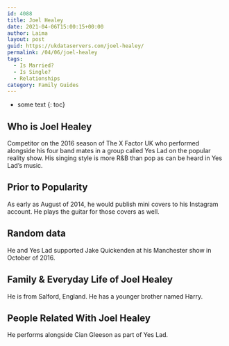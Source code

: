 ```yaml
---
id: 4088
title: Joel Healey
date: 2021-04-06T15:00:15+00:00
author: Laima
layout: post
guid: https://ukdataservers.com/joel-healey/
permalink: /04/06/joel-healey
tags:
  - Is Married?
  - Is Single?
  - Relationships
category: Family Guides
---
```


* some text
{: toc}


## Who is Joel Healey
                  
                  
                  
Competitor on the 2016 season of The X Factor UK who performed alongside his four band mates in a group called Yes Lad on the popular reality show. His singing style is more R&B than pop as can be heard in Yes Lad&#8217;s music.
                  
              
            
              
            
                
                
                
## Prior to Popularity
                  
                  
                  
As early as August of 2014, he would publish mini covers to his Instagram account. He plays the guitar for those covers as well.
                  
              
            
              
            
                
                
                
## Random data
                  
                  
                  
He and Yes Lad supported Jake Quickenden at his Manchester show in October of 2016.
                  
              
            
              
            
                
                
                
## Family & Everyday Life of Joel Healey
                  
                  
                  
He is from Salford, England. He has a younger brother named Harry.
                  
              
            
              
            
                
                
                
## People Related With Joel Healey
                  
                  
                  
He performs alongside Cian Gleeson as part of Yes Lad.
                  
              
            
              
            
                
              
            
              
              
            
            
              
            
          
          
          